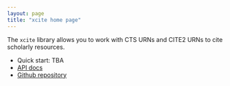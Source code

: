 ```yaml
---
layout: page
title: "xcite home page"
---
```


The `xcite` library allows you to work with CTS URNs and CITE2 URNs to cite scholarly resources.

-  Quick start: TBA
-  [API docs](api)
-  [Github repository](https://github.com/cite-architecture/xcite)
